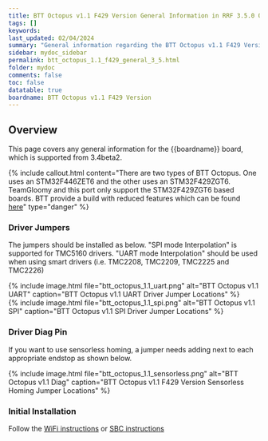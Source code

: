 ```yaml
---
title: BTT Octopus v1.1 F429 Version General Information in RRF 3.5.0 Onwards
tags: []
keywords: 
last_updated: 02/04/2024
summary: "General information regarding the BTT Octopus v1.1 F429 Version"
sidebar: mydoc_sidebar
permalink: btt_octopus_1.1_f429_general_3_5.html
folder: mydoc
comments: false
toc: false
datatable: true
boardname: BTT Octopus v1.1 F429 Version
---
```


## Overview

This page covers any general information for the {{boardname}} board, which is supported from 3.4beta2.

{% include callout.html content="There are two types of BTT Octopus. One uses an STM32F446ZET6 and the other uses an STM32F429ZGT6. TeamGloomy and this port only support the STM32F429ZGT6 based boards. BTT provide a build with reduced features which can be found [here](https://github.com/bigtreetech/BIGTREETECH-OCTOPUS-V1.0/tree/master/Firmware/RepRapFirmware/F446-OctoPus)" type="danger" %}  

### Driver Jumpers

The jumpers should be installed as below. "SPI mode Interpolation" is supported for TMC5160 drivers. "UART mode Interpolation" should be used when using smart drivers (i.e. TMC2208, TMC2209, TMC2225 and TMC2226)

{% include image.html file="btt_octopus_1.1_uart.png" alt="BTT Octopus v1.1 UART" caption="BTT Octopus v1.1 UART Driver Jumper Locations" %}  
{% include image.html file="btt_octopus_1.1_spi.png" alt="BTT Octopus v1.1 SPI" caption="BTT Octopus v1.1 SPI Driver Jumper Locations" %}  

### Driver Diag Pin

If you want to use sensorless homing, a jumper needs adding next to each appropriate endstop as shown below.

{% include image.html file="btt_octopus_1.1_sensorless.png" alt="BTT Octopus v1.1 Diag" caption="BTT Octopus v1.1 F429 Version Sensorless Homing Jumper Locations" %}

### Initial Installation

Follow the [WiFi instructions](btt_octopus_1.1_f429_connected_wifi_8266_3_5.html) or [SBC instructions](btt_octopus_1.1_f429_connected_sbc_3_5.html)
